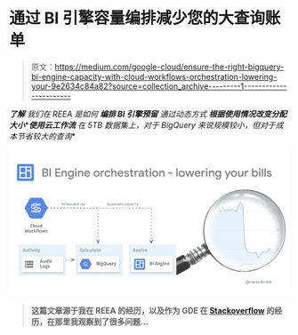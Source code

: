 # 通过 BI 引擎容量编排减少您的大查询账单

> 原文：<https://medium.com/google-cloud/ensure-the-right-bigquery-bi-engine-capacity-with-cloud-workflows-orchestration-lowering-your-9e2634c84a82?source=collection_archive---------1----------------------->

***了解*** *我们在 REEA 是如何* ***编排 BI 引擎预留*** *通过动态方式* ***根据使用情况改变分配大小*******使用云工作流*** *在 5TB 数据集上，对于 BigQuery 来说规模较小，但对于成本节省较大的查询**

**![](img/6cff66503d8a7435cad727b1fefbcf20.png)**

> **这篇文章源于我在 REEA 的经历，以及作为 GDE 在 [Stackoverflow](https://stackoverflow.com/users/243782/pentium10) 的经历，在那里我观察到了很多问题…**